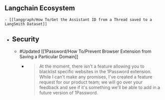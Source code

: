 ## Langchain Ecosystem
	- [[langgraph/How To/Get the Assistant ID from a Thread saved to a LangSmith Dataset]]
- ## Security
	- #Updated [[1Password/How To/Prevent Browser Extension from Saving a Particular Domain]]
		- > At the moment, there isn't a feature allowing you to blacklist specific websites in the 1Password extension. While I can't make any promises, I've created a feature request for our product team; we will go over your feedback and see if it's something we'll be able to add in a future version of 1Password.